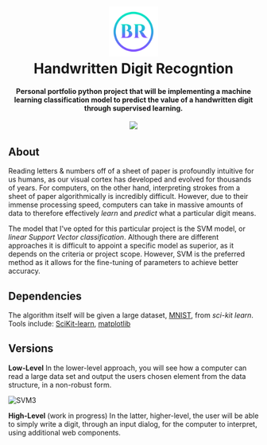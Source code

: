 <h1 align="center">
    <img alt="br logo" title="br logo" src="https://github.com/BrianRuizy/portfolio-website-3.0/blob/master/Misc/BR%20logo%20gradient2.png" width="100"> </br>
     Handwritten Digit Recogntion
</h1>

<h4 align="center">
Personal portfolio python project that will be implementing a machine learning classification model to predict the value of a handwritten digit through supervised learning.
</h4>



<p align="center">
<img src="http://mdp-toolkit.sourceforge.net/_images/digits.png" >


## About
Reading letters & numbers off of a sheet of paper is profoundly intuitive for us humans, as our visual cortex has developed and evolved for thousands of years. For computers, on the other hand, interpreting strokes from a sheet of paper algorithmically is incredibly difficult. However, due to their immense processing speed, computers can take in massive amounts of data to therefore effectively *learn* and *predict* what a particular digit means. 

The model that I've opted for this particular project is the SVM model, or *linear Support Vector classification*. Although there are different approaches it is difficult to appoint a specific model as superior, as it depends on the criteria or project scope. However, SVM is the preferred method as it allows for the fine-tuning of parameters to achieve better accuracy.

## Dependencies
The algorithm itself will be given a large dataset, [MNIST](https://www.kaggle.com/c/digit-recognizer/data), from *sci-kit learn*.
Tools include:
[SciKit-learn](https://scikit-learn.org/stable/),
[matplotlib](https://matplotlib.org/)

## Versions
**Low-Level**
In the lower-level approach, you will see how a computer can read a large data set and output the users chosen element from the data structure, in a non-robust form.

![SVM3](https://user-images.githubusercontent.com/23439187/54062221-64b08500-41ca-11e9-8023-d9b4970ec05e.png)

**High-Level**
(work in progress) In the latter, higher-level, the user will be able to simply write a digit, through an input dialog, for the computer to interpret, using additional web components. 
